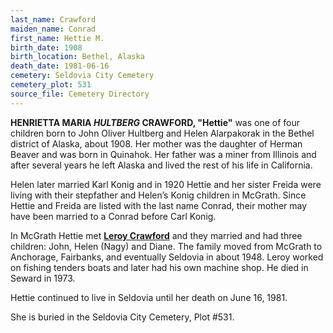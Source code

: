 ```yaml
---
last_name: Crawford
maiden_name: Conrad
first_name: Hettie M.
birth_date: 1908
birth_location: Bethel, Alaska
death_date: 1981-06-16
cemetery: Seldovia City Cemetery
cemetery_plot: 531
source_file: Cemetery Directory
---
```


**HENRIETTA MARIA *HULTBERG* CRAWFORD, "Hettie"** was one of four children
born to John Oliver Hultberg and Helen Alarpakorak in the Bethel
district of Alaska, about 1908. Her mother was the daughter of Herman
Beaver and was born in Quinahok. Her father was a miner from Illinois and
after several years he left Alaska and lived the rest of his life in California. 

Helen later
married Karl Konig and in 1920 Hettie and her sister Freida were living
with their stepfather and Helen’s Konig children in McGrath. Since
Hettie and Freida are listed with the last name Conrad, their mother may
have been married to a Conrad before Carl Konig. 

In McGrath Hettie met [**Leroy Crawford**](../_families/Crawford_Family.md) and they married and had three children: John, Helen
(Nagy) and Diane. The family moved from McGrath to Anchorage, Fairbanks,
and eventually Seldovia in about 1948. Leroy worked on fishing tenders
boats and later had his own machine shop. He died in Seward in 1973.

Hettie continued to live in Seldovia until her death on June 16, 1981.

She is buried in the Seldovia City Cemetery, Plot \#531.
